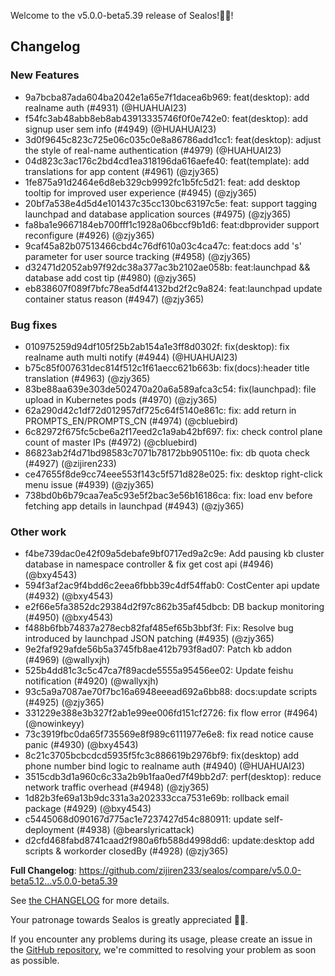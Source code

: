 Welcome to the v5.0.0-beta5.39 release of Sealos!🎉🎉!



## Changelog
### New Features
* 9a7bcba87ada604ba2042e1a65e7f1dacea6b969: feat(desktop): add realname auth (#4931) (@HUAHUAI23)
* f54fc3ab48abb8eb8ab43913335746f0f0e742e0: feat(desktop): add signup user sem info (#4949) (@HUAHUAI23)
* 3d0f9645c823c725e06c035c0e8a86786add1cc1: feat(desktop): adjust the style of real-name authentication (#4979) (@HUAHUAI23)
* 04d823c3ac176c2bd4cd1ea318196da616aefe40: feat(template): add translations for app content (#4961) (@zjy365)
* 1fe875a91d2464e6d8eb329cb9992fc1b5fc5d21: feat: add desktop tooltip for improved user experience (#4945) (@zjy365)
* 20bf7a538e4d5d4e101437c35cc130bc63197c5e: feat: support tagging launchpad and database application sources (#4975) (@zjy365)
* fa8ba1e9667184eb700fff1c1928a06bccf9b1d6: feat:dbprovider support reconfigure (#4926) (@zjy365)
* 9caf45a82b07513466cbd4c76df610a03c4ca47c: feat:docs add 's' parameter for user source tracking (#4958) (@zjy365)
* d32471d2052ab97f92dc38a377ac3b2102ae058b: feat:launchpad && database add cost tip (#4980) (@zjy365)
* eb838607f089f7bfc78ea5df44132bd2f2c9a824: feat:launchpad update container status reason (#4947) (@zjy365)
### Bug fixes
* 010975259d94df105f25b2ab154a1e3ff8d0302f: fix(desktop): fix realname auth multi notify (#4944) (@HUAHUAI23)
* b75c85f007631dec814f512c1f61aecc621b663b: fix(docs):header title translation (#4963) (@zjy365)
* 83be88aa639e303de502470a20a6a589afca3c54: fix(launchpad): file upload in Kubernetes pods (#4970) (@zjy365)
* 62a290d42c1df72d012957df725c64f5140e861c: fix: add return in PROMPTS_EN/PROMPTS_CN (#4974) (@cbluebird)
* 6c82972f675fc5cbe6a2f17eed2c1a9ab42bf697: fix: check control plane count of master IPs (#4972) (@cbluebird)
* 86823ab2f4d71bd98583c7071b78172bb905110e: fix: db quota check (#4927) (@zijiren233)
* ce47655f8de9cc74eee553f143c5f571d828e025: fix: desktop right-click menu issue (#4939) (@zjy365)
* 738bd0b6b79caa7ea5c93e5f2bac3e56b16186ca: fix: load env before fetching app details in launchpad (#4943) (@zjy365)
### Other work
* f4be739dac0e42f09a5debafe9bf0717ed9a2c9e: Add pausing kb cluster database in namespace controller & fix get cost api  (#4946) (@bxy4543)
* 594f3af2ac9f4bdd6c2eea6fbbb39c4df54ffab0: CostCenter api update (#4932) (@bxy4543)
* e2f66e5fa3852dc29384d2f97c862b35af45dbcb: DB backup monitoring (#4950) (@bxy4543)
* f488b6fbb74837a278ecb82faf485ef65b3bbf3f: Fix: Resolve bug introduced by launchpad JSON patching (#4935) (@zjy365)
* 9e2faf929afde56b5a3745fb8ae412b793f8ad07: Patch kb addon (#4969) (@wallyxjh)
* 525b4dd81c3c5c47ca7f89acde5555a95456ee02: Update feishu notification (#4920) (@wallyxjh)
* 93c5a9a7087ae70f7bc16a6948eeead692a6bb88: docs:update scripts (#4925) (@zjy365)
* 331229e388e3b327f2ab1e99ee006fd151cf2726: fix flow error (#4964) (@nowinkeyy)
* 73c3919fbc0da65f735569e8f989c6111977e6e8: fix read notice cause panic (#4930) (@bxy4543)
* 8c21c3705bcbcdcd5935f5fc3c886619b2976bf9: fix(desktop) add phone number bind logic to realname auth (#4940) (@HUAHUAI23)
* 3515cdb3d1a960c6c33a2b9b1faa0ed7f49bb2d7: perf(desktop): reduce network traffic overhead (#4948) (@zjy365)
* 1d82b3fe69a13b9dc331a3a202333cca7531e69b: rollback email package (#4929) (@bxy4543)
* c5445068d090167d775ac1e7237427d54c880911: update self-deployment (#4938) (@bearslyricattack)
* d2cfd468fabd8741caad2f980a6fb588d4998dd6: update:desktop add scripts & workorder closedBy (#4928) (@zjy365)

**Full Changelog**: https://github.com/zijiren233/sealos/compare/v5.0.0-beta5.12...v5.0.0-beta5.39

See [the CHANGELOG](https://github.com/zijiren233/sealos/blob/main/CHANGELOG/CHANGELOG.md) for more details.

Your patronage towards Sealos is greatly appreciated 🎉🎉.

If you encounter any problems during its usage, please create an issue in the [GitHub repository](https://github.com/zijiren233/sealos), we're committed to resolving your problem as soon as possible.
